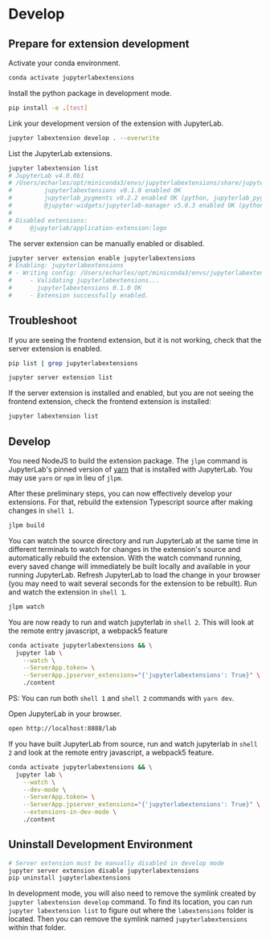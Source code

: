 # Develop

## Prepare for extension development

Activate your conda environment.

```bash
conda activate jupyterlabextensions
```

Install the python package in development mode.

```bash
pip install -e .[test]
```

Link your development version of the extension with JupyterLab.

```bash
jupyter labextension develop . --overwrite
```

List the JupyterLab extensions.

```bash
jupyter labextension list
# JupyterLab v4.0.0b1
# /Users/echarles/opt/miniconda3/envs/jupyterlabextensions/share/jupyter/labextensions
#         jupyterlabextensions v0.1.0 enabled OK
#         jupyterlab_pygments v0.2.2 enabled OK (python, jupyterlab_pygments)
#         @jupyter-widgets/jupyterlab-manager v5.0.3 enabled OK (python, jupyterlab_widgets)
#
# Disabled extensions:
#     @jupyterlab/application-extension:logo
```

The server extension can be manually enabled or disabled.

```bash
jupyter server extension enable jupyterlabextensions
# Enabling: jupyterlabextensions
# - Writing config: /Users/echarles/opt/miniconda3/envs/jupyterlabextensions/etc/jupyter
#     - Validating jupyterlabextensions...
#       jupyterlabextensions 0.1.0 OK
#     - Extension successfully enabled.
```

## Troubleshoot

If you are seeing the frontend extension, but it is not working, check that the server extension is enabled.

```bash
pip list | grep jupyterlabextensions
```

```bash
jupyter server extension list
```

If the server extension is installed and enabled, but you are not seeing the frontend extension, check the frontend extension is installed:

```bash
jupyter labextension list
```

## Develop

You need NodeJS to build the extension package. The `jlpm` command is JupyterLab's pinned version of [yarn](https://yarnpkg.com) that is installed with JupyterLab. You may use `yarn` or `npm` in lieu of `jlpm`.

After these preliminary steps, you can now effectively develop your extensions. For that, rebuild the extension Typescript source after making changes in `shell 1`.

```bash
jlpm build
```

You can watch the source directory and run JupyterLab at the same time in different terminals to watch for changes in the extension's source and automatically rebuild the extension. With the watch command running, every saved change will immediately be built locally and available in your running JupyterLab. Refresh JupyterLab to load the change in your browser (you may need to wait several seconds for the extension to be rebuilt). Run and watch the extension in `shell 1`.

```bash
jlpm watch
```

You are now ready to run and watch jupyterlab in `shell 2`. This will look at the remote entry javascript, a webpack5 feature

```bash
conda activate jupyterlabextensions && \
  jupyter lab \
    --watch \
    --ServerApp.token= \
    --ServerApp.jpserver_extensions="{'jupyterlabextensions': True}" \
    ./content
```

PS: You can run both `shell 1` and `shell 2` commands with `yarn dev`.

Open JupyterLab in your browser.

```bash
open http://localhost:8888/lab
```

If you have built JupyterLab from source, run and watch jupyterlab in `shell 2` and look at the remote entry javascript, a webpack5 feature.

```bash
conda activate jupyterlabextensions && \
  jupyter lab \
    --watch \
    --dev-mode \
    --ServerApp.token= \
    --ServerApp.jpserver_extensions="{'jupyterlabextensions': True}" \
    --extensions-in-dev-mode \
    ./content
```

## Uninstall Development Environment

```bash
# Server extension must be manually disabled in develop mode
jupyter server extension disable jupyterlabextensions
pip uninstall jupyterlabextensions
```

In development mode, you will also need to remove the symlink created by `jupyter labextension develop` command. To find its location, you can run `jupyter labextension list` to figure out where the `labextensions` folder is located. Then you can remove the symlink named `jupyterlabextensions` within that folder.
